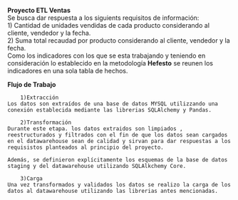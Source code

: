 **Proyecto ETL Ventas**<br>
    Se busca dar respuesta a los siguients requisitos de información:<br>
        1) Cantidad de unidades vendidas de cada producto considerando al cliente, vendedor y la fecha.<br>
        2) Suma total recaudad por producto considerando al cliente, vendedor y la fecha.<br>
    Como los indicadores con los que se esta trabajando y teniendo en consideración lo establecido en la metodología **Hefesto** se reunen los indicadores en una sola tabla de hechos.<br>

**Flujo de Trabajo**<br>

        1)Extracción
    Los datos son extraídos de una base de datos MYSQL utilizzando una conexión establecida mediante las librerias SQLAlchemy y Pandas.
    
        2)Transformación 
    Durante este etapa. los datos extraidos son limpiados , reestructurados y filtrados con el fin de que los datos sean cargados en el datawarehouse sean de calidad y sirvan para dar respuestas a los requisistos planteados al principio del proyecto.

    Además, se definieron explícitamente los esquemas de la base de datos staging y del datawarehouse utilizando SQLAlkchemy Core.
    
        3)Carga
    Una vez transformados y validados los datos se realizo la carga de los datos al datawarehouse utilizando las librerias antes mencionadas.


